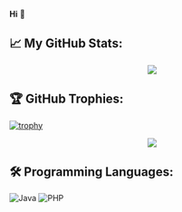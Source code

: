 **Hi** 🚀

## 📈 **My GitHub Stats:**
<p align="center"> <img src="https://github-readme-stats.vercel.app/api?username=heymundomx&show_icons=true&theme=gotham" />

## 🏆 **GitHub Trophies:**
[![trophy]()](https://github.com/heymundomx)
<p align="center"> <img src="https://github-profile-trophy.vercel.app/?username=heymundomx&title=Joined2020,Experience,Repositories,Commits&column=4&margin-w=20&theme=darkhub" />

## 🛠️ **Programming Languages:**
![Java](https://img.shields.io/badge/Code-Java-informational?style=flat&logo=java&logoColor=white&color=121212)
![PHP](https://img.shields.io/badge/Code-PHP-informational?style=flat&logo=java&logoColor=white&color=121212)
